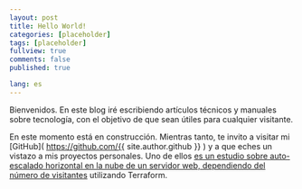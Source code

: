 ```yaml
---
layout: post
title: Hello World!
categories: [placeholder]
tags: [placeholder]
fullview: true
comments: false
published: true

lang: es
---
```


Bienvenidos. En este blog iré escribiendo artículos técnicos y manuales sobre tecnología, con el objetivo de que sean útiles para cualquier visitante.

En este momento está en construcción. Mientras tanto, te invito a visitar mi [GitHub]( https://github.com/{{ site.author.github }} ) y a que eches un vistazo a mis proyectos personales. Uno de ellos [es un estudio sobre auto-escalado horizontal en la nube de un servidor web, dependiendo del número de visitantes](https://github.com/j-alvarez-moreno/proyecto-2ASIR) utilizando Terraform.
